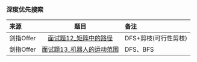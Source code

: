 ### 深度优先搜索
来源|题目|备注
:---|:---:|:---|
剑指Offer|[面试题12_矩阵中的路径](JianZhiOffer/面试题12_矩阵中的路径.py)|DFS+剪枝(可行性剪枝)|
剑指Offer|[面试题13_机器人的运动范围](JianZhiOffer/面试题13_机器人的运动范围.py)|DFS、BFS|

